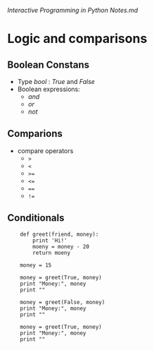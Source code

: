 *Interactive Programming in Python Notes.md*


# Logic and comparisons


## Boolean Constans
* Type *bool* : *True* and *False* 
* Boolean expressions:
    * *and*
    * *or*
    * *not*
    
## Comparions
* compare operators
    * `>` 
    * `<` 
    * `>=` 
    * `<=` 
    * `==` 
    * `!=` 
    
    
## Conditionals

```
    def greet(friend, money):
        print 'Hi!'
        moeny = money - 20
        return moeny
        
    money = 15
    
    money = greet(True, money)
    print "Money:", money
    print ""
    
    money = greet(False, money)
    print "Money:", money
    print ""
    
    money = greet(True, money)
    print "Money:", money
    print ""
    
    
    

```